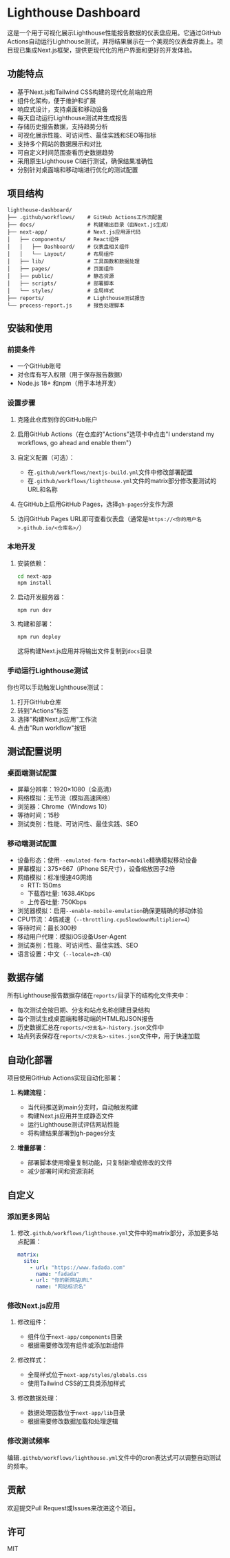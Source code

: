# Lighthouse Dashboard

这是一个用于可视化展示Lighthouse性能报告数据的仪表盘应用。它通过GitHub Actions自动运行Lighthouse测试，并将结果展示在一个美观的仪表盘界面上。项目现已集成Next.js框架，提供更现代化的用户界面和更好的开发体验。

## 功能特点

- 基于Next.js和Tailwind CSS构建的现代化前端应用
- 组件化架构，便于维护和扩展
- 响应式设计，支持桌面和移动设备
- 每天自动运行Lighthouse测试并生成报告
- 存储历史报告数据，支持趋势分析
- 可视化展示性能、可访问性、最佳实践和SEO等指标
- 支持多个网站的数据展示和对比
- 可自定义时间范围查看历史数据趋势
- 采用原生Lighthouse CI进行测试，确保结果准确性
- 分别针对桌面端和移动端进行优化的测试配置

## 项目结构

```
lighthouse-dashboard/
├── .github/workflows/    # GitHub Actions工作流配置
├── docs/                 # 构建输出目录（由Next.js生成）
├── next-app/             # Next.js应用源代码
│   ├── components/       # React组件
│   │   ├── Dashboard/    # 仪表盘相关组件
│   │   └── Layout/       # 布局组件
│   ├── lib/              # 工具函数和数据处理
│   ├── pages/            # 页面组件
│   ├── public/           # 静态资源
│   ├── scripts/          # 部署脚本
│   └── styles/           # 全局样式
├── reports/              # Lighthouse测试报告
└── process-report.js     # 报告处理脚本
```

## 安装和使用

### 前提条件

- 一个GitHub账号
- 对仓库有写入权限（用于保存报告数据）
- Node.js 18+ 和npm（用于本地开发）

### 设置步骤

1. 克隆此仓库到你的GitHub账户

2. 启用GitHub Actions（在仓库的"Actions"选项卡中点击"I understand my workflows, go ahead and enable them"）

3. 自定义配置（可选）：
   - 在`.github/workflows/nextjs-build.yml`文件中修改部署配置
   - 在`.github/workflows/lighthouse.yml`文件的matrix部分修改要测试的URL和名称

4. 在GitHub上启用GitHub Pages，选择`gh-pages`分支作为源

5. 访问GitHub Pages URL即可查看仪表盘（通常是`https://<你的用户名>.github.io/<仓库名>/`）

### 本地开发

1. 安装依赖：
   ```bash
   cd next-app
   npm install
   ```

2. 启动开发服务器：
   ```bash
   npm run dev
   ```

3. 构建和部署：
   ```bash
   npm run deploy
   ```
   这将构建Next.js应用并将输出文件复制到`docs`目录

### 手动运行Lighthouse测试

你也可以手动触发Lighthouse测试：
1. 打开GitHub仓库
2. 转到"Actions"标签
3. 选择"构建Next.js应用"工作流
4. 点击"Run workflow"按钮

## 测试配置说明

### 桌面端测试配置

- 屏幕分辨率：1920×1080（全高清）
- 网络模拟：无节流（模拟高速网络）
- 浏览器：Chrome（Windows 10）
- 等待时间：15秒
- 测试类别：性能、可访问性、最佳实践、SEO

### 移动端测试配置

- 设备形态：使用`--emulated-form-factor=mobile`精确模拟移动设备
- 屏幕模拟：375×667（iPhone SE尺寸），设备缩放因子2倍
- 网络模拟：标准慢速4G网络
  - RTT: 150ms
  - 下载吞吐量: 1638.4Kbps
  - 上传吞吐量: 750Kbps
- 浏览器模拟：启用`--enable-mobile-emulation`确保更精确的移动体验
- CPU节流：4倍减速（`--throttling.cpuSlowdownMultiplier=4`）
- 等待时间：最长300秒
- 移动用户代理：模拟iOS设备User-Agent
- 测试类别：性能、可访问性、最佳实践、SEO
- 语言设置：中文（`--locale=zh-CN`）

## 数据存储

所有Lighthouse报告数据存储在`reports/`目录下的结构化文件夹中：
- 每次测试会按日期、分支和站点名称创建目录结构
- 每个测试生成桌面端和移动端的HTML和JSON报告
- 历史数据汇总在`reports/<分支名>-history.json`文件中
- 站点列表保存在`reports/<分支名>-sites.json`文件中，用于快速加载

## 自动化部署

项目使用GitHub Actions实现自动化部署：

1. **构建流程**：
   - 当代码推送到main分支时，自动触发构建
   - 构建Next.js应用并生成静态文件
   - 运行Lighthouse测试评估网站性能
   - 将构建结果部署到gh-pages分支

2. **增量部署**：
   - 部署脚本使用增量复制功能，只复制新增或修改的文件
   - 减少部署时间和资源消耗

## 自定义

### 添加更多网站

1. 修改`.github/workflows/lighthouse.yml`文件中的matrix部分，添加更多站点配置：
   ```yaml
   matrix:
     site:
       - url: "https://www.fadada.com"
         name: "fadada"
       - url: "你的新网站URL"
         name: "网站标识名"
   ```

### 修改Next.js应用

1. 修改组件：
   - 组件位于`next-app/components`目录
   - 根据需要修改现有组件或添加新组件

2. 修改样式：
   - 全局样式位于`next-app/styles/globals.css`
   - 使用Tailwind CSS的工具类添加样式

3. 修改数据处理：
   - 数据处理函数位于`next-app/lib`目录
   - 根据需要修改数据加载和处理逻辑

### 修改测试频率

编辑`.github/workflows/lighthouse.yml`文件中的cron表达式可以调整自动测试的频率。

## 贡献

欢迎提交Pull Request或Issues来改进这个项目。

## 许可

MIT
